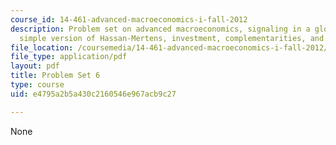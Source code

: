```yaml
---
course_id: 14-461-advanced-macroeconomics-i-fall-2012
description: Problem set on advanced macroeconomics, signaling in a global game, a
  simple version of Hassan-Mertens, investment, complementarities, and beliefs.
file_location: /coursemedia/14-461-advanced-macroeconomics-i-fall-2012/e4795a2b5a430c2160546e967acb9c27_MIT14_461F12_pset6.pdf
file_type: application/pdf
layout: pdf
title: Problem Set 6
type: course
uid: e4795a2b5a430c2160546e967acb9c27

---
```

None